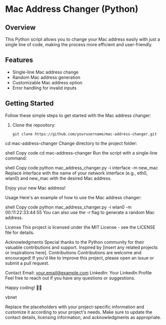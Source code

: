 # Mac Address Changer (Python)

## Overview

This Python script allows you to change your Mac address easily with just a single line of code, making the process more efficient and user-friendly.

## Features

- Single-line Mac address change
- Random Mac address generation
- Customizable Mac address option
- Error handling for invalid inputs

## Getting Started

Follow these simple steps to get started with the Mac address changer:

1. Clone the repository:
   ```shell
   git clone https://github.com/yourusername/mac-address-changer.git
cd mac-address-changer
Change directory to the project folder:

shell
Copy code
cd mac-address-changer
Run the script with a single-line command:

shell
Copy code
python mac_address_changer.py -i interface -m new_mac
Replace interface with the name of your network interface (e.g., eth0, wlan0) and new_mac with the desired Mac address.

Enjoy your new Mac address!

Usage
Here's an example of how to use the Mac address changer:

shell
Copy code
python mac_address_changer.py -i wlan0 -m 00:11:22:33:44:55
You can also use the -r flag to generate a random Mac address.

License
This project is licensed under the MIT License - see the LICENSE file for details.

Acknowledgments
Special thanks to the Python community for their valuable contributions and support.
Inspired by [insert any related projects or inspirations here].
Contributions
Contributions are welcome and encouraged! If you'd like to improve this project, please open an issue or submit a pull request.

Contact
Email: your.email@example.com
LinkedIn: Your LinkedIn Profile
Feel free to reach out if you have any questions or suggestions.

Happy coding! 🐍✨

vbnet

Replace the placeholders with your project-specific information and customize it according to your project's needs. Make sure to update the contact details, licensing information, and acknowledgments as appropriate.

